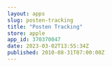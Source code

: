 ```yaml
---
layout: apps
slug: posten-tracking
title: "Posten Tracking"
store: apple
app_id: 370370047
date: 2023-03-02T13:55:34Z
published: 2010-08-31T07:00:00Z
---
```

